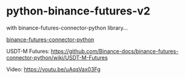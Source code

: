# python-binance-futures-v2
with binance-futures-connector-python library...

[binance-futures-connector-python](https://github.com/Binance-docs/binance-futures-connector-python)

USDT-M Futures: https://github.com/Binance-docs/binance-futures-connector-python/wiki/USDT-M-Futures

Video: https://youtu.be/uAqsVax03Fg
